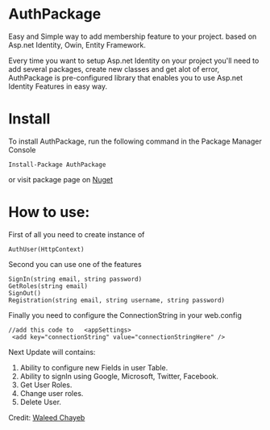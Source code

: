 # AuthPackage
Easy and Simple way to add membership feature to your project.
based on Asp.net Identity, Owin, Entity Framework.

Every time you want to setup Asp.net Identity on your project you'll need to add several packages, create new classes and get alot of error, AuthPackage is pre-configured library that enables you to use Asp.net Identity Features in easy way.

# Install
To install AuthPackage, run the following command in the Package Manager Console
```
Install-Package AuthPackage
```

or visit package page on [Nuget](https://www.nuget.org/packages/AuthPackage/)

# How to use:
First of all you need to create instance of 
```
AuthUser(HttpContext)
```

Second you can use one of the features
```
SignIn(string email, string password)
GetRoles(string email)
SignOut()
Registration(string email, string username, string password)
```

Finally you need to configure the ConnectionString in your web.config
```
//add this code to   <appSettings>
 <add key="connectionString" value="connectionStringHere" />
```


Next Update will contains:
1. Ability to configure new Fields in user Table.
2. Ability to signIn using Google, Microsoft, Twitter, Facebook.
3. Get User Roles.
4. Change user roles.
5. Delete User.

Credit: [Waleed Chayeb](https://www.wchayeb.com/)

